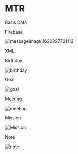 # MTR

Basis Data

Firebase

![messageImage_1620227721113](https://user-images.githubusercontent.com/72963708/117166380-816b9600-adf0-11eb-84a4-a94e42343979.jpg)

XML

Birthday

![birthday](https://user-images.githubusercontent.com/72963708/117169558-63ebfb80-adf3-11eb-8198-9fe10fb0f6af.png)

Goal

![goal](https://user-images.githubusercontent.com/72963708/117169581-6a7a7300-adf3-11eb-8972-59e7f625c16c.png)

Meeting

![meeting](https://user-images.githubusercontent.com/72963708/117169606-6e0dfa00-adf3-11eb-95d5-24be5de24e95.png)

Mission

![Mission](https://user-images.githubusercontent.com/72963708/117169616-7108ea80-adf3-11eb-853b-bd9cdc1b9b8c.png)

Note

![note](https://user-images.githubusercontent.com/72963708/117169626-7403db00-adf3-11eb-80ba-e273c1b4e0a1.png)

